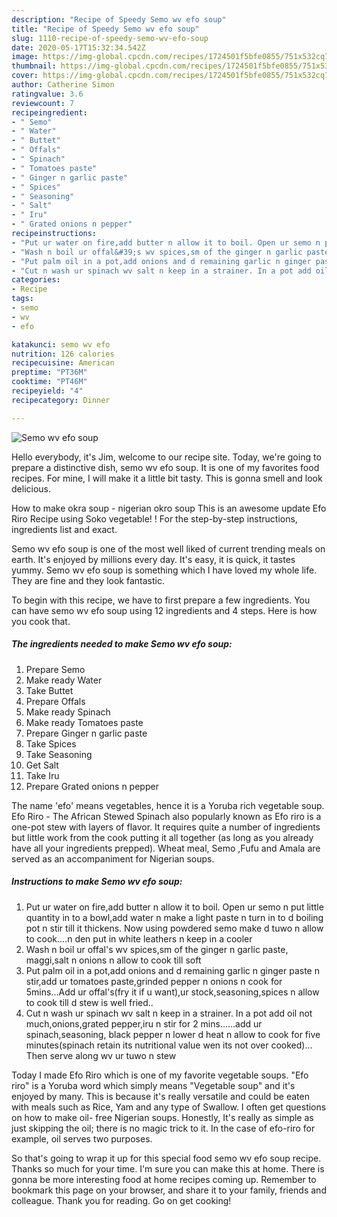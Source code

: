 ```yaml
---
description: "Recipe of Speedy Semo wv efo soup"
title: "Recipe of Speedy Semo wv efo soup"
slug: 1110-recipe-of-speedy-semo-wv-efo-soup
date: 2020-05-17T15:32:34.542Z
image: https://img-global.cpcdn.com/recipes/1724501f5bfe0855/751x532cq70/semo-wv-efo-soup-recipe-main-photo.jpg
thumbnail: https://img-global.cpcdn.com/recipes/1724501f5bfe0855/751x532cq70/semo-wv-efo-soup-recipe-main-photo.jpg
cover: https://img-global.cpcdn.com/recipes/1724501f5bfe0855/751x532cq70/semo-wv-efo-soup-recipe-main-photo.jpg
author: Catherine Simon
ratingvalue: 3.6
reviewcount: 7
recipeingredient:
- " Semo"
- " Water"
- " Buttet"
- " Offals"
- " Spinach"
- " Tomatoes paste"
- " Ginger n garlic paste"
- " Spices"
- " Seasoning"
- " Salt"
- " Iru"
- " Grated onions n pepper"
recipeinstructions:
- "Put ur water on fire,add butter n allow it to boil. Open ur semo n put little quantity in to a bowl,add water n make a light paste n turn in to d boiling pot n stir till it thickens. Now using powdered semo make d tuwo n allow to cook....n den put in white leathers n keep in a cooler"
- "Wash n boil ur offal&#39;s wv spices,sm of the ginger n garlic paste, maggi,salt n onions n allow to cook till soft"
- "Put palm oil in a pot,add onions and d remaining garlic n ginger paste n stir,add ur tomatoes paste,grinded pepper n onions n cook for 5mins...Add ur offal&#39;s(fry it if u want),ur stock,seasoning,spices n allow to cook till d stew is well fried.."
- "Cut n wash ur spinach wv salt n keep in a strainer. In a pot add oil not much,onions,grated pepper,iru n stir for 2 mins......add ur spinach,seasoning, black pepper n lower d heat n allow to cook for five minutes(spinach retain its nutritional value wen its not over cooked)... Then serve along wv ur tuwo n stew"
categories:
- Recipe
tags:
- semo
- wv
- efo

katakunci: semo wv efo 
nutrition: 126 calories
recipecuisine: American
preptime: "PT36M"
cooktime: "PT46M"
recipeyield: "4"
recipecategory: Dinner

---
```



![Semo wv efo soup](https://img-global.cpcdn.com/recipes/1724501f5bfe0855/751x532cq70/semo-wv-efo-soup-recipe-main-photo.jpg)

Hello everybody, it's Jim, welcome to our recipe site. Today, we're going to prepare a distinctive dish, semo wv efo soup. It is one of my favorites food recipes. For mine, I will make it a little bit tasty. This is gonna smell and look delicious.

How to make okra soup - nigerian okro soup This is an awesome update Efo Riro Recipe using Soko vegetable! ! For the step-by-step instructions, ingredients list and exact.

Semo wv efo soup is one of the most well liked of current trending meals on earth. It's enjoyed by millions every day. It's easy, it is quick, it tastes yummy. Semo wv efo soup is something which I have loved my whole life. They are fine and they look fantastic.


To begin with this recipe, we have to first prepare a few ingredients. You can have semo wv efo soup using 12 ingredients and 4 steps. Here is how you cook that.

<!--inarticleads1-->

##### The ingredients needed to make Semo wv efo soup:

1. Prepare  Semo
1. Make ready  Water
1. Take  Buttet
1. Prepare  Offals
1. Make ready  Spinach
1. Make ready  Tomatoes paste
1. Prepare  Ginger n garlic paste
1. Take  Spices
1. Take  Seasoning
1. Get  Salt
1. Take  Iru
1. Prepare  Grated onions n pepper


The name &#39;efo&#39; means vegetables, hence it is a Yoruba rich vegetable soup. Efo Riro - The African Stewed Spinach also popularly known as Efo riro is a one-pot stew with layers of flavor. It requires quite a number of ingredients but little work from the cook putting it all together (as long as you already have all your ingredients prepped). Wheat meal, Semo ,Fufu and Amala are served as an accompaniment for Nigerian soups. 

<!--inarticleads2-->

##### Instructions to make Semo wv efo soup:

1. Put ur water on fire,add butter n allow it to boil. Open ur semo n put little quantity in to a bowl,add water n make a light paste n turn in to d boiling pot n stir till it thickens. Now using powdered semo make d tuwo n allow to cook....n den put in white leathers n keep in a cooler
1. Wash n boil ur offal&#39;s wv spices,sm of the ginger n garlic paste, maggi,salt n onions n allow to cook till soft
1. Put palm oil in a pot,add onions and d remaining garlic n ginger paste n stir,add ur tomatoes paste,grinded pepper n onions n cook for 5mins...Add ur offal&#39;s(fry it if u want),ur stock,seasoning,spices n allow to cook till d stew is well fried..
1. Cut n wash ur spinach wv salt n keep in a strainer. In a pot add oil not much,onions,grated pepper,iru n stir for 2 mins......add ur spinach,seasoning, black pepper n lower d heat n allow to cook for five minutes(spinach retain its nutritional value wen its not over cooked)... Then serve along wv ur tuwo n stew


Today I made Efo Riro which is one of my favorite vegetable soups. &#34;Efo riro&#34; is a Yoruba word which simply means &#34;Vegetable soup&#34; and it&#39;s enjoyed by many. This is because it&#39;s really versatile and could be eaten with meals such as Rice, Yam and any type of Swallow. I often get questions on how to make oil- free Nigerian soups. Honestly, It&#39;s really as simple as just skipping the oil; there is no magic trick to it. In the case of efo-riro for example, oil serves two purposes. 

So that's going to wrap it up for this special food semo wv efo soup recipe. Thanks so much for your time. I'm sure you can make this at home. There is gonna be more interesting food at home recipes coming up. Remember to bookmark this page on your browser, and share it to your family, friends and colleague. Thank you for reading. Go on get cooking!
